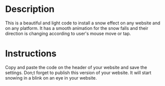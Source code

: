 # Description

This is a beautiful and light code to install a snow effect on any website and on any platform. It has a smooth animation for the snow falls and their direction is changing according to user's mouse move or tap.

# Instructions

Copy and paste the code on the header of your website and save the settings. Don;t forget to publish this version of your website. It will start snowing in a blink on an eye in your website.
